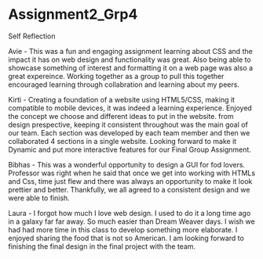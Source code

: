 # Assignment2_Grp4
Self Reflection 

Avie - 
This was a fun and engaging assignment learning about CSS and the impact it has on web design and functionality was great. Also being able to showcase something of interest and formatting it on a web page was also a great expereince. Working together as a group to pull this together encouraged learning through collabration and learning about my peers. 

Kirti - Creating a foundation of a website using HTML5/CSS, making it compatible to mobile devices, it was indeed a learning experience. Enjoyed the concept we choose and different ideas to put in the website. from design prespective, keeping it consistent throughout was the main goal of our team. Each section was developed by each team member and then we collaborated 4 sections in a single website. Looking forward to make it Dynamic and put more interactive features for our Final Group Assignment.

Bibhas - This was a wonderful opportunity to design a GUI for fod lovers. Professor was right when he said that once we get into working with HTMLs and Css, time just flew and there was always an opportunity to make it look prettier and better. Thankfully, we all agreed to a consistent design and we were able to finish.

Laura - I forgot how much I love web design. I used to do it a long time ago in a galaxy far far away. So much easier than Dream Weaver days. I wish we had had more time in this class to develop something more elaborate. I enjoyed sharing the food that is not so American. I am looking forward to finishing the final design in the final project with the team.
